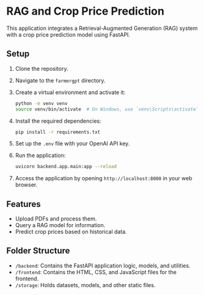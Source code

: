 # RAG and Crop Price Prediction

This application integrates a Retrieval-Augmented Generation (RAG) system with a crop price prediction model using FastAPI.

## Setup

1. Clone the repository.
2. Navigate to the `farmergpt` directory.
3. Create a virtual environment and activate it:
    ```bash
    python -m venv venv
    source venv/bin/activate  # On Windows, use `venv\Scripts\activate`
    ```
4. Install the required dependencies:
    ```bash
    pip install -r requirements.txt
    ```
5. Set up the `.env` file with your OpenAI API key.

6. Run the application:
    ```bash
    uvicorn backend.app.main:app --reload
    ```

7. Access the application by opening `http://localhost:8000` in your web browser.

## Features

- Upload PDFs and process them.
- Query a RAG model for information.
- Predict crop prices based on historical data.

## Folder Structure

- `/backend`: Contains the FastAPI application logic, models, and utilities.
- `/frontend`: Contains the HTML, CSS, and JavaScript files for the frontend.
- `/storage`: Holds datasets, models, and other static files.
